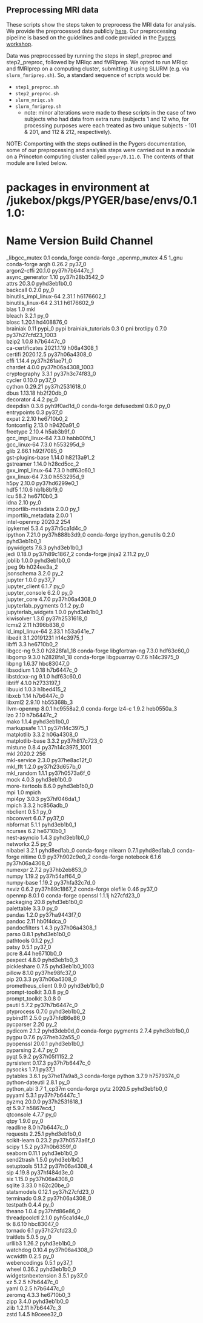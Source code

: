 ## Preprocessing MRI data

These scripts show the steps taken to preprocess the MRI data for analysis. We provide the preprocessed data publicly [here](https://www.dropbox.com/scl/fo/6wzepx3baxel0f4n62k3s/AP4xny1B7vN7hXr6pBclmw8?rlkey=2kr2y9ba748lhhsu35avv51e2&st=fhbupdc6&dl=0). Our preprocessing pipeline is based on the guidelines and code provided in the [Pygers workshop](https://brainhack-princeton.github.io/handbook/content_pages/pygers_workshops/syllabus2020.html). 

Data was preprocessed by running the steps in step1_preproc and step2_preproc, followed by MRIqc and fMRIprep. We opted to run MRIqc and fMRIprep on a computing cluster, submitting it using SLURM (e.g. via `slurm_fmriprep.sh`). So, a standard sequence of scripts would be:
  - `step1_preproc.sh`
  - `step2_preproc.sh`
  - `slurm_mriqc.sh` 
  - `slurm_fmriprep.sh` 
    * note: minor alterations were made to these scripts in the case of two subjects who had data from extra runs (subjects 1 and 12 who, for processing purposes were each treated as two unique subjects - 101 & 201, and 112 & 212, respectively).
   
NOTE: Comporting with the steps outlined in the Pygers documentation, some of our preprocessing and analysis steps were carried out in a module on a Princeton computing cluster called `pyger/0.11.0`. The contents of that module are listed below.

# packages in environment at /jukebox/pkgs/PYGER/base/envs/0.11.0:
#
# Name                    Version                   Build  Channel
_libgcc_mutex             0.1                 conda_forge    conda-forge
_openmp_mutex             4.5                       1_gnu    conda-forge
argh                      0.26.2                   py37_0  
argon2-cffi               20.1.0           py37h7b6447c_1  
async_generator           1.10             py37h28b3542_0  
attrs                     20.3.0             pyhd3eb1b0_0  
backcall                  0.2.0                      py_0  
binutils_impl_linux-64    2.31.1               h6176602_1  
binutils_linux-64         2.31.1               h6176602_9  
blas                      1.0                         mkl  
bleach                    3.2.1                      py_0  
blosc                     1.20.1               hd408876_0  
brainiak                  0.11                     pypi_0    pypi
brainiak_tutorials        0.3                           0    pni
brotlipy                  0.7.0           py37h27cfd23_1003  
bzip2                     1.0.8                h7b6447c_0  
ca-certificates           2021.1.19            h06a4308_1  
certifi                   2020.12.5        py37h06a4308_0  
cffi                      1.14.4           py37h261ae71_0  
chardet                   4.0.0           py37h06a4308_1003  
cryptography              3.3.1            py37h3c74f83_0  
cycler                    0.10.0                   py37_0  
cython                    0.29.21          py37h2531618_0  
dbus                      1.13.18              hb2f20db_0  
decorator                 4.4.2                      py_0  
deepdish                  0.3.6              pyh9f0ad1d_0    conda-forge
defusedxml                0.6.0                      py_0  
entrypoints               0.3                      py37_0  
expat                     2.2.10               he6710b0_2  
fontconfig                2.13.0               h9420a91_0  
freetype                  2.10.4               h5ab3b9f_0  
gcc_impl_linux-64         7.3.0                habb00fd_1  
gcc_linux-64              7.3.0                h553295d_9  
glib                      2.66.1               h92f7085_0  
gst-plugins-base          1.14.0               h8213a91_2  
gstreamer                 1.14.0               h28cd5cc_2  
gxx_impl_linux-64         7.3.0                hdf63c60_1  
gxx_linux-64              7.3.0                h553295d_9  
h5py                      2.10.0           py37hd6299e0_1  
hdf5                      1.10.6               hb1b8bf9_0  
icu                       58.2                 he6710b0_3  
idna                      2.10                       py_0  
importlib-metadata        2.0.0                      py_1  
importlib_metadata        2.0.0                         1  
intel-openmp              2020.2                      254  
ipykernel                 5.3.4            py37h5ca1d4c_0  
ipython                   7.21.0           py37h888b3d9_0    conda-forge
ipython_genutils          0.2.0              pyhd3eb1b0_1  
ipywidgets                7.6.3              pyhd3eb1b0_1  
jedi                      0.18.0           py37h89c1867_2    conda-forge
jinja2                    2.11.2                     py_0  
joblib                    1.0.0              pyhd3eb1b0_0  
jpeg                      9b                   h024ee3a_2  
jsonschema                3.2.0                      py_2  
jupyter                   1.0.0                    py37_7  
jupyter_client            6.1.7                      py_0  
jupyter_console           6.2.0                      py_0  
jupyter_core              4.7.0            py37h06a4308_0  
jupyterlab_pygments       0.1.2                      py_0  
jupyterlab_widgets        1.0.0              pyhd3eb1b0_1  
kiwisolver                1.3.0            py37h2531618_0  
lcms2                     2.11                 h396b838_0  
ld_impl_linux-64          2.33.1               h53a641e_7  
libedit                   3.1.20191231         h14c3975_1  
libffi                    3.3                  he6710b0_2  
libgcc-ng                 9.3.0               h2828fa1_18    conda-forge
libgfortran-ng            7.3.0                hdf63c60_0  
libgomp                   9.3.0               h2828fa1_18    conda-forge
libgpuarray               0.7.6                h14c3975_0  
libpng                    1.6.37               hbc83047_0  
libsodium                 1.0.18               h7b6447c_0  
libstdcxx-ng              9.1.0                hdf63c60_0  
libtiff                   4.1.0                h2733197_1  
libuuid                   1.0.3                h1bed415_2  
libxcb                    1.14                 h7b6447c_0  
libxml2                   2.9.10               hb55368b_3  
llvm-openmp               8.0.1                hc9558a2_0    conda-forge
lz4-c                     1.9.2                heb0550a_3  
lzo                       2.10                 h7b6447c_2  
mako                      1.1.4              pyhd3eb1b0_0  
markupsafe                1.1.1            py37h14c3975_1  
matplotlib                3.3.2                h06a4308_0  
matplotlib-base           3.3.2            py37h817c723_0  
mistune                   0.8.4           py37h14c3975_1001  
mkl                       2020.2                      256  
mkl-service               2.3.0            py37he8ac12f_0  
mkl_fft                   1.2.0            py37h23d657b_0  
mkl_random                1.1.1            py37h0573a6f_0  
mock                      4.0.3              pyhd3eb1b0_0  
more-itertools            8.6.0              pyhd3eb1b0_0  
mpi                       1.0                       mpich  
mpi4py                    3.0.3            py37hf046da1_1  
mpich                     3.3.2                hc856adb_0  
nbclient                  0.5.1                      py_0  
nbconvert                 6.0.7                    py37_0  
nbformat                  5.1.1              pyhd3eb1b0_1  
ncurses                   6.2                  he6710b0_1  
nest-asyncio              1.4.3              pyhd3eb1b0_0  
networkx                  2.5                        py_0  
nibabel                   3.2.1              pyhd8ed1ab_0    conda-forge
nilearn                   0.7.1              pyhd8ed1ab_0    conda-forge
nitime                    0.9              py37h902c9e0_2    conda-forge
notebook                  6.1.6            py37h06a4308_0  
numexpr                   2.7.2            py37hb2eb853_0  
numpy                     1.19.2           py37h54aff64_0  
numpy-base                1.19.2           py37hfa32c7d_0  
nxviz                     0.6.2            py37h89c1867_2    conda-forge
olefile                   0.46                     py37_0  
openmp                    8.0.1                         0    conda-forge
openssl                   1.1.1j               h27cfd23_0  
packaging                 20.8               pyhd3eb1b0_0  
palettable                3.3.0                      py_0  
pandas                    1.2.0            py37ha9443f7_0  
pandoc                    2.11                 hb0f4dca_0  
pandocfilters             1.4.3            py37h06a4308_1  
parso                     0.8.1              pyhd3eb1b0_0  
pathtools                 0.1.2                      py_1  
patsy                     0.5.1                    py37_0  
pcre                      8.44                 he6710b0_0  
pexpect                   4.8.0              pyhd3eb1b0_3  
pickleshare               0.7.5           pyhd3eb1b0_1003  
pillow                    8.1.0            py37he98fc37_0  
pip                       20.3.3           py37h06a4308_0  
prometheus_client         0.9.0              pyhd3eb1b0_0  
prompt-toolkit            3.0.8                      py_0  
prompt_toolkit            3.0.8                         0  
psutil                    5.7.2            py37h7b6447c_0  
ptyprocess                0.7.0              pyhd3eb1b0_2  
pybind11                  2.5.0            py37hfd86e86_0  
pycparser                 2.20                       py_2  
pydicom                   2.1.2              pyhd3deb0d_0    conda-forge
pygments                  2.7.4              pyhd3eb1b0_0  
pygpu                     0.7.6            py37heb32a55_0  
pyopenssl                 20.0.1             pyhd3eb1b0_1  
pyparsing                 2.4.7                      py_0  
pyqt                      5.9.2            py37h05f1152_2  
pyrsistent                0.17.3           py37h7b6447c_0  
pysocks                   1.7.1                    py37_1  
pytables                  3.6.1            py37he17a9a8_3    conda-forge
python                    3.7.9                h7579374_0  
python-dateutil           2.8.1                      py_0  
python_abi                3.7                     1_cp37m    conda-forge
pytz                      2020.5             pyhd3eb1b0_0  
pyyaml                    5.3.1            py37h7b6447c_1  
pyzmq                     20.0.0           py37h2531618_1  
qt                        5.9.7                h5867ecd_1  
qtconsole                 4.7.7                      py_0  
qtpy                      1.9.0                      py_0  
readline                  8.0                  h7b6447c_0  
requests                  2.25.1             pyhd3eb1b0_0  
scikit-learn              0.23.2           py37h0573a6f_0  
scipy                     1.5.2            py37h0b6359f_0  
seaborn                   0.11.1             pyhd3eb1b0_0  
send2trash                1.5.0              pyhd3eb1b0_1  
setuptools                51.1.2           py37h06a4308_4  
sip                       4.19.8           py37hf484d3e_0  
six                       1.15.0           py37h06a4308_0  
sqlite                    3.33.0               h62c20be_0  
statsmodels               0.12.1           py37h27cfd23_0  
terminado                 0.9.2            py37h06a4308_0  
testpath                  0.4.4                      py_0  
theano                    1.0.4            py37hfd86e86_0  
threadpoolctl             2.1.0              pyh5ca1d4c_0  
tk                        8.6.10               hbc83047_0  
tornado                   6.1              py37h27cfd23_0  
traitlets                 5.0.5                      py_0  
urllib3                   1.26.2             pyhd3eb1b0_0  
watchdog                  0.10.4           py37h06a4308_0  
wcwidth                   0.2.5                      py_0  
webencodings              0.5.1                    py37_1  
wheel                     0.36.2             pyhd3eb1b0_0  
widgetsnbextension        3.5.1                    py37_0  
xz                        5.2.5                h7b6447c_0  
yaml                      0.2.5                h7b6447c_0  
zeromq                    4.3.3                he6710b0_3  
zipp                      3.4.0              pyhd3eb1b0_0  
zlib                      1.2.11               h7b6447c_3  
zstd                      1.4.5                h9ceee32_0  
